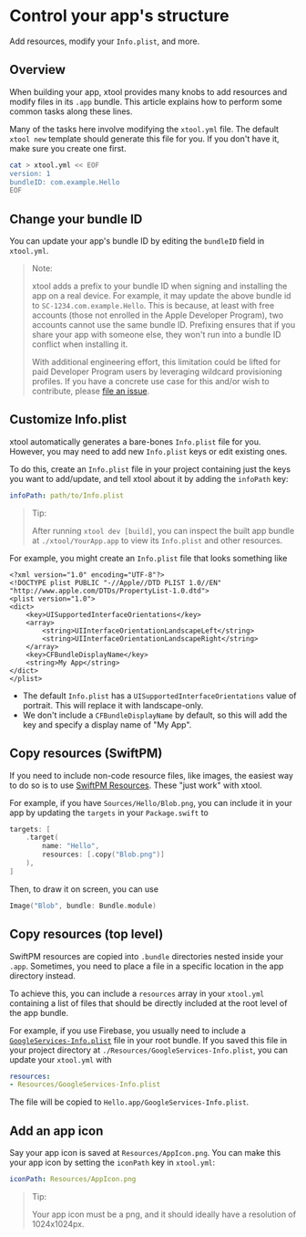 # Control your app's structure

Add resources, modify your `Info.plist`, and more. 

## Overview

When building your app, xtool provides many knobs to add resources and modify files in its `.app` bundle. This article explains how to perform some common tasks along these lines.

Many of the tasks here involve modifying the `xtool.yml` file. The default `xtool new` template should generate this file for you. If you don't have it, make sure you create one first.

```bash
cat > xtool.yml << EOF
version: 1
bundleID: com.example.Hello
EOF
```

## Change your bundle ID

You can update your app's bundle ID by editing the `bundleID` field in `xtool.yml`.

> Note:
>
> xtool adds a prefix to your bundle ID when signing and installing the app on a real device. For example, it may update the above bundle id to `SC-1234.com.example.Hello`. This is because, at least with free accounts (those not enrolled in the Apple Developer Program), two accounts cannot use the same bundle ID. Prefixing ensures that if you share your app with someone else, they won't run into a bundle ID conflict when installing it.
>
> With additional engineering effort, this limitation could be lifted for paid Developer Program users by leveraging wildcard provisioning profiles. If you have a concrete use case for this and/or wish to contribute, please [file an issue](https://github.com/xtool-org/xtool/issues/new).

## Customize Info.plist

xtool automatically generates a bare-bones `Info.plist` file for you. However, you may need to add new `Info.plist` keys or edit existing ones.

To do this, create an `Info.plist` file in your project containing just the keys you want to add/update, and tell xtool about it by adding the `infoPath` key:

```yaml
infoPath: path/to/Info.plist
```

> Tip:
>
> After running `xtool dev [build]`, you can inspect the built app bundle at `./xtool/YourApp.app` to view its `Info.plist` and other resources. 

For example, you might create an `Info.plist` file that looks something like

```plist
<?xml version="1.0" encoding="UTF-8"?>
<!DOCTYPE plist PUBLIC "-//Apple//DTD PLIST 1.0//EN" "http://www.apple.com/DTDs/PropertyList-1.0.dtd">
<plist version="1.0">
<dict>
    <key>UISupportedInterfaceOrientations</key>
    <array>
        <string>UIInterfaceOrientationLandscapeLeft</string>
        <string>UIInterfaceOrientationLandscapeRight</string>
    </array>
    <key>CFBundleDisplayName</key>
    <string>My App</string>
</dict>
</plist>
```

- The default `Info.plist` has a `UISupportedInterfaceOrientations` value of portrait. This will replace it with landscape-only.
- We don't include a `CFBundleDisplayName` by default, so this will add the key and specify a display name of "My App".

## Copy resources (SwiftPM)

If you need to include non-code resource files, like images, the easiest way to do so is to use [SwiftPM Resources](https://developer.apple.com/documentation/xcode/bundling-resources-with-a-swift-package). These "just work" with xtool.

For example, if you have `Sources/Hello/Blob.png`, you can include it in your app by updating the `targets` in your `Package.swift` to

```swift
targets: [
    .target(
        name: "Hello",
        resources: [.copy("Blob.png")]
    ),
]
```

Then, to draw it on screen, you can use

```swift
Image("Blob", bundle: Bundle.module)
```

## Copy resources (top level)

SwiftPM resources are copied into `.bundle` directories nested inside your `.app`. Sometimes, you need to place a file in a specific location in the app directory instead.

To achieve this, you can include a `resources` array in your `xtool.yml` containing a list of files that should be directly included at the root level of the app bundle.

For example, if you use Firebase, you usually need to include a [`GoogleServices-Info.plist`](https://firebase.google.com/docs/ios/setup#add-config-file) file in your root bundle. If you saved this file in your project directory at `./Resources/GoogleServices-Info.plist`, you can update your `xtool.yml` with

```yaml
resources:
- Resources/GoogleServices-Info.plist
```

The file will be copied to `Hello.app/GoogleServices-Info.plist`.

## Add an app icon

Say your app icon is saved at `Resources/AppIcon.png`. You can make this your app icon by setting the `iconPath` key in `xtool.yml`:

```yaml
iconPath: Resources/AppIcon.png
```

> Tip:
>
> Your app icon must be a png, and it should ideally have a resolution of 1024x1024px.
